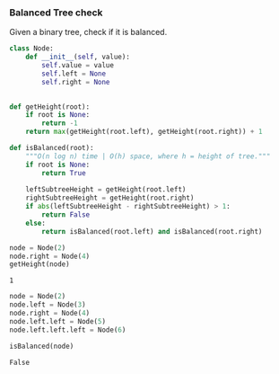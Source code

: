 ### Balanced Tree check
Given a binary tree, check if it is balanced. 


```python
class Node:
    def __init__(self, value):
        self.value = value
        self.left = None
        self.right = None
        

def getHeight(root):
    if root is None:
        return -1
    return max(getHeight(root.left), getHeight(root.right)) + 1

def isBalanced(root):
    """O(n log n) time | O(h) space, where h = height of tree."""
    if root is None:
        return True
    
    leftSubtreeHeight = getHeight(root.left)
    rightSubtreeHeight = getHeight(root.right)
    if abs(leftSubtreeHeight - rightSubtreeHeight) > 1:
        return False
    else:
        return isBalanced(root.left) and isBalanced(root.right)
```


```python
node = Node(2)
node.right = Node(4)
getHeight(node)
```




    1




```python
node = Node(2)
node.left = Node(3)
node.right = Node(4)
node.left.left = Node(5)
node.left.left.left = Node(6)
```


```python
isBalanced(node)
```




    False



